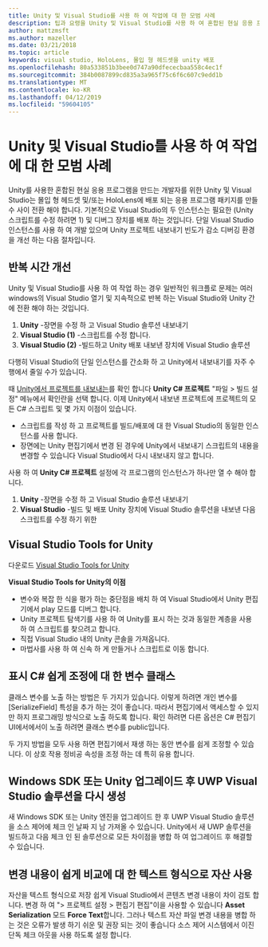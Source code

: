 ```yaml
---
title: Unity 및 Visual Studio를 사용 하 여 작업에 대 한 모범 사례
description: 팁과 요령을 Unity 및 Visual Studio를 사용 하 여 혼합된 현실 응용 프로그램을 만드는 워크플로 간소화 합니다.
author: mattzmsft
ms.author: mazeller
ms.date: 03/21/2018
ms.topic: article
keywords: visual studio, HoloLens, 몰입 형 헤드셋을 unity 배포
ms.openlocfilehash: 80a533851b3bee0d747a90dfececbaa558c4ec1f
ms.sourcegitcommit: 384b0087899cd835a3a965f75c6f6c607c9edd1b
ms.translationtype: MT
ms.contentlocale: ko-KR
ms.lasthandoff: 04/12/2019
ms.locfileid: "59604105"
---
```

# <a name="best-practices-for-working-with-unity-and-visual-studio"></a>Unity 및 Visual Studio를 사용 하 여 작업에 대 한 모범 사례

Unity를 사용한 혼합된 현실 응용 프로그램을 만드는 개발자를 위한 Unity 및 Visual Studio는 몰입 형 헤드셋 및/또는 HoloLens에 배포 되는 응용 프로그램 패키지를 만들 수 사이 전환 해야 합니다. 기본적으로 Visual Studio의 두 인스턴스는 필요한 (Unity 스크립트를 수정 하려면 1) 및 디버그 장치를 배포 하는 것입니다. 단일 Visual Studio 인스턴스를 사용 하 여 개발 있으며 Unity 프로젝트 내보내기 빈도가 감소 디버깅 환경을 개선 하는 다음 절차입니다.

## <a name="improving-iteration-time"></a>반복 시간 개선

Unity 및 Visual Studio를 사용 하 여 작업 하는 경우 일반적인 워크플로 문제는 여러 windows의 Visual Studio 열기 및 지속적으로 반복 하는 Visual Studio와 Unity 간에 전환 해야 하는 것입니다.
1. **Unity** -장면을 수정 하 고 Visual Studio 솔루션 내보내기
2. **Visual Studio (1)** -스크립트를 수정 합니다.
3. **Visual Studio (2)** -빌드하고 Unity 배포 내보낸 장치에 Visual Studio 솔루션

다행히 Visual Studio의 단일 인스턴스를 간소화 하 고 Unity에서 내보내기를 자주 수행에서 줄일 수가 있습니다.

때 [Unity에서 프로젝트를 내보내는](exporting-and-building-a-unity-visual-studio-solution.md)를 확인 합니다 **Unity C# 프로젝트** "파일 > 빌드 설정" 메뉴에서 확인란을 선택 합니다. 이제 Unity에서 내보낸 프로젝트에 프로젝트의 모든 C# 스크립트 및 몇 가지 이점이 있습니다.
* 스크립트를 작성 하 고 프로젝트를 빌드/배포에 대 한 Visual Studio의 동일한 인스턴스를 사용 합니다.
* 장면에는 Unity 편집기에서 변경 된 경우에 Unity에서 내보내기 스크립트의 내용을 변경할 수 있습니다 Visual Studio에서 다시 내보내지 않고 합니다.

사용 하 여 **Unity C# 프로젝트** 설정에 각 프로그램의 인스턴스가 하나만 열 수 해야 합니다.
1. **Unity** -장면을 수정 하 고 Visual Studio 솔루션 내보내기
2. **Visual Studio** -빌드 및 배포 Unity 장치에 Visual Studio 솔루션을 내보낸 다음 스크립트를 수정 하기 위한

## <a name="visual-studio-tools-for-unity"></a>Visual Studio Tools for Unity

다운로드 [Visual Studio Tools for Unity](https://visualstudiogallery.msdn.microsoft.com/8d26236e-4a64-4d64-8486-7df95156aba9)

**Visual Studio Tools for Unity의 이점**
* 변수와 복잡 한 식을 평가 하는 중단점을 배치 하 여 Visual Studio에서 Unity 편집기에서 play 모드를 디버그 합니다.
* Unity 프로젝트 탐색기를 사용 하 여 Unity를 표시 하는 것과 동일한 계층을 사용 하 여 스크립트를 찾으려고 합니다.
* 직접 Visual Studio 내의 Unity 콘솔을 가져옵니다.
* 마법사를 사용 하 여 신속 하 게 만들거나 스크립트로 이동 합니다.

## <a name="expose-c-class-variables-for-easy-tuning"></a>표시 C# 쉽게 조정에 대 한 변수 클래스

클래스 변수를 노출 하는 방법은 두 가지가 있습니다. 이렇게 하려면 개인 변수를 [SerializeField] 특성을 추가 하는 것이 좋습니다. 따라서 편집기에서 액세스할 수 있지만 하지 프로그래밍 방식으로 노출 하도록 합니다.  확인 하려면 다른 옵션은 C# 편집기 UI에서에서이 노출 하려면 클래스 변수를 public입니다. 

두 가지 방법을 모두 사용 하면 편집기에서 재생 하는 동안 변수를 쉽게 조정할 수 있습니다. 이 상호 작용 정비공 속성을 조정 하는 데 특히 유용 합니다.

## <a name="regenerate-uwp-visual-studio-solutions-after-windows-sdk-or-unity-upgrade"></a>Windows SDK 또는 Unity 업그레이드 후 UWP Visual Studio 솔루션을 다시 생성

새 Windows SDK 또는 Unity 엔진을 업그레이드 한 후 UWP Visual Studio 솔루션을 소스 제어에 체크 인 날짜 지 남 가져올 수 있습니다. Unity에서 새 UWP 솔루션을 빌드하고 다음 체크 인 된 솔루션으로 모든 차이점을 병합 하 여 업그레이드 후 해결할 수 있습니다.

## <a name="use-text-format-assets-for-easy-comparison-of-content-changes"></a>변경 내용이 쉽게 비교에 대 한 텍스트 형식으로 자산 사용

자산을 텍스트 형식으로 저장 쉽게 Visual Studio에서 콘텐츠 변경 내용이 차이 검토 합니다. 변경 하 여 "> 프로젝트 설정 > 편집기 편집"이을 사용할 수 있습니다 **Asset Serialization** 모드 **Force Text**합니다. 그러나 텍스트 자산 파일 변경 내용을 병합 하는 것은 오류가 발생 하기 쉬운 및 권장 되는 것이 좋습니다 소스 제어 시스템에서 이진 단독 체크 아웃을 사용 하도록 설정 합니다.
